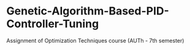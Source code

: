 # Genetic-Algorithm-Based-PID-Controller-Tuning
Assignment of Optimization Techniques course (AUTh - 7th semester)
